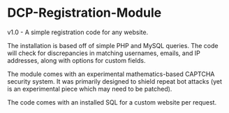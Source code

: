 # DCP-Registration-Module
v1.0 - A simple registration code for any website. 

The installation is based off of simple PHP and MySQL queries. The code will check for discrepancies in matching usernames, emails, and IP addresses, along with options for custom fields.

The module comes with an experimental mathematics-based CAPTCHA security system. It was primarily designed to shield repeat bot attacks (yet is an experimental piece which may need to be patched).

The code comes with an installed SQL for a custom website per request. 
